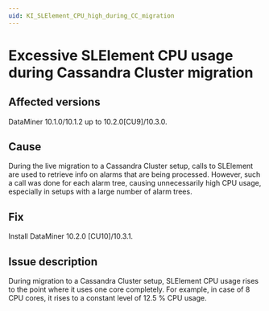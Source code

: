 ```yaml
---
uid: KI_SLElement_CPU_high_during_CC_migration
---
```


# Excessive SLElement CPU usage during Cassandra Cluster migration

## Affected versions

DataMiner 10.1.0/10.1.2 up to 10.2.0[CU9]/10.3.0.

## Cause

During the live migration to a Cassandra Cluster setup, calls to SLElement are used to retrieve info on alarms that are being processed. However, such a call was done for each alarm tree, causing unnecessarily high CPU usage, especially in setups with a large number of alarm trees.

## Fix

Install DataMiner 10.2.0 [CU10]/10.3.1<!--RN 34668-->.

## Issue description

During migration to a Cassandra Cluster setup, SLElement CPU usage rises to the point where it uses one core completely. For example, in case of 8 CPU cores, it rises to a constant level of 12.5 % CPU usage.
